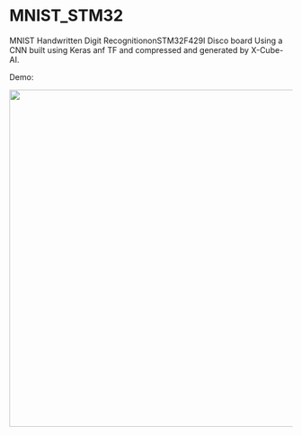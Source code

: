 # MNIST_STM32
 MNIST Handwritten Digit RecognitiononSTM32F429I Disco board Using a CNN built using Keras anf TF and compressed and generated by X-Cube-AI.

Demo: 
<p align="center">
  <img src="https://github.com/souhaiel1/MNIST_STM32/Images/blob/main/gif1.gif" width="1000" height="600" />

